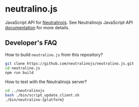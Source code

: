 # neutralino.js

JavaScript API for [Neutralinojs](https://github.com/neutralinojs/neutralinojs). See Neutralinojs JavaScript API [documentation](https://neutralino.js.org/docs/api/introduction) for more details.

## Developer's FAQ

How to build `neutralino.js` from this repository?

```bash
git clone https://github.com/neutralinojs/neutralino.js.git
cd neutralino.js
npm run build
```

How to test with the Neutralinojs server?

```bash
cd ../neutralinojs
bash ./bin/script_update_client.sh
./bin/neutralino-{platform}
```


